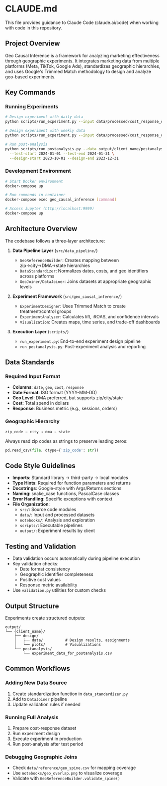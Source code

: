 # CLAUDE.md

This file provides guidance to Claude Code (claude.ai/code) when working with code in this repository.

## Project Overview

Geo Causal Inference is a framework for analyzing marketing effectiveness through geographic experiments. It integrates marketing data from multiple platforms (Meta, TikTok, Google Ads), standardizes geographic hierarchies, and uses Google's Trimmed Match methodology to design and analyze geo-based experiments.

## Key Commands

### Running Experiments
```bash
# Design experiment with daily data
python scripts/run_experiment.py --input data/processed/cost_response_data.csv --client client_name --frequency daily

# Design experiment with weekly data  
python scripts/run_experiment.py --input data/processed/cost_response_data_weekly.csv --client client_name --frequency weekly

# Run post-analysis
python scripts/run_postanalysis.py --data output/client_name/postanalysis/experiment_data_for_postanalysis.csv \
  --test-start 2024-01-01 --test-end 2024-01-31 \
  --design-start 2023-10-01 --design-end 2023-12-31
```

### Development Environment
```bash
# Start Docker environment
docker-compose up

# Run commands in container
docker-compose exec geo_causal_inference [command]

# Access Jupyter (http://localhost:9999)
docker-compose up
```

## Architecture Overview

The codebase follows a three-layer architecture:

1. **Data Pipeline Layer** (`src/data_pipeline/`)
   - `GeoReferenceBuilder`: Creates mapping between zip→city→DMA→state hierarchies
   - `DataStandardizer`: Normalizes dates, costs, and geo identifiers across platforms
   - `GeoJoiner/DataJoiner`: Joins datasets at appropriate geographic levels

2. **Experiment Framework** (`src/geo_causal_inference/`)
   - `ExperimentDesigner`: Uses Trimmed Match to create treatment/control groups
   - `ExperimentAnalyzer`: Calculates lift, iROAS, and confidence intervals
   - `Visualization`: Creates maps, time series, and trade-off dashboards

3. **Execution Layer** (`scripts/`)
   - `run_experiment.py`: End-to-end experiment design pipeline
   - `run_postanalysis.py`: Post-experiment analysis and reporting

## Data Standards

### Required Input Format
- **Columns**: `date`, `geo`, `cost`, `response`
- **Date Format**: ISO format (YYYY-MM-DD)
- **Geo Level**: DMA preferred, but supports zip/city/state
- **Cost**: Total spend in dollars
- **Response**: Business metric (e.g., sessions, orders)

### Geographic Hierarchy
```
zip_code → city → dma → state
```
Always read zip codes as strings to preserve leading zeros:
```python
pd.read_csv(file, dtype={'zip_code': str})
```

## Code Style Guidelines

- **Imports**: Standard library → third-party → local modules
- **Type Hints**: Required for function parameters and returns
- **Docstrings**: Google-style with Args/Returns sections
- **Naming**: snake_case functions, PascalCase classes
- **Error Handling**: Specific exceptions with context
- **File Organization**:
  - `src/`: Source code modules
  - `data/`: Input and processed datasets
  - `notebooks/`: Analysis and exploration
  - `scripts/`: Executable pipelines
  - `output/`: Experiment results by client

## Testing and Validation

- Data validation occurs automatically during pipeline execution
- Key validation checks:
  - Date format consistency
  - Geographic identifier completeness
  - Positive cost values
  - Response metric availability
- Use `validation.py` utilities for custom checks

## Output Structure

Experiments create structured outputs:
```
output/
└── {client_name}/
    ├── design/
    │   ├── data/          # Design results, assignments
    │   └── plots/         # Visualizations
    └── postanalysis/
        └── experiment_data_for_postanalysis.csv
```

## Common Workflows

### Adding New Data Source
1. Create standardization function in `data_standardizer.py`
2. Add to `DataJoiner` pipeline
3. Update validation rules if needed

### Running Full Analysis
1. Prepare cost-response dataset
2. Run experiment design
3. Execute experiment in production
4. Run post-analysis after test period

### Debugging Geographic Joins
- Check `data/reference/geo_spine.csv` for mapping coverage
- Use `notebooks/geo_overlap.png` to visualize coverage
- Validate with `GeoReferenceBuilder.validate_spine()`